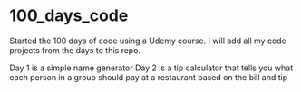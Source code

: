 # 100_days_code
Started the 100 days of code using a Udemy course.  I will add all my code projects from the days to this repo.

Day 1 is a simple name generator
Day 2 is a tip calculator that tells you what each person in a group should pay at a restaurant based on the bill and tip
